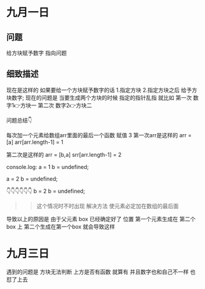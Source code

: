 # 九月一日
## 问题
给方块赋予数字 指向问题
## 细致描述 
现在是这样的 如果要给一个方块赋予数字的话 
1.指定方块
2.指定方块之后 给予方块数字; 
现在的问题是 当要生成两个方块的时候 指定的指针乱指 就比如
第一次 数字1👉方块一
第二次 数字2👉方块二

问题总结👇

每次加一个元素给数组arr里面的最后一个函数 赋值 3
第一次arr是这样的 
arr = [a]
arr[arr.length-1] = 1

第二次是这样的
arr = [b,a]
srr[arr.length-1] = 2

console.log:
a = 1
b = undefined;

a = 2
b = undefined;

👇👇👇👇👇👇
b = 2
b = undefined;

>> 这个情况时不时出现 解决方法  使元素必定加在数组的最后面

导致以上的原因是 由于父元素 box 已经确定好了  位置   第一个元素生成在 第二个box
上 第二个生成在第一个box 就会导致这样 



# 九月三日
遇到的问题是 方块无法判断 上方是否有函数 就算有 并且数字也和自己不一样 也怼了上去 